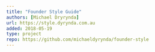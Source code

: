```yaml
---
title: "Founder Style Guide"
authors: [Michael Dryrynda]
url: https://style.dyrynda.com.au
added: 2018-05-19
type: project
repo: https://github.com/michaeldyrynda/founder-style
---
```

